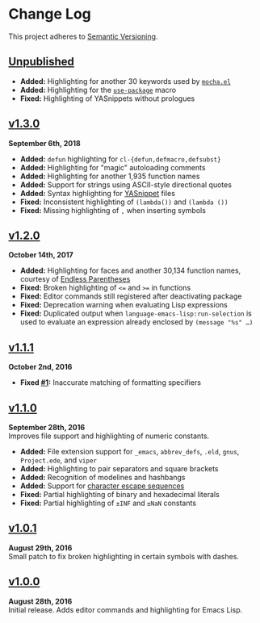 Change Log
==========

This project adheres to [Semantic Versioning](http://semver.org).

[Unpublished]: ../../compare/v1.3.0...HEAD


[Unpublished]
------------------------------------------------------------------------
* __Added:__ Highlighting for another 30 keywords used by [`mocha.el`][]
* __Added:__ Highlighting for the [`use-package`][] macro
* __Fixed:__ Highlighting of YASnippets without prologues



[v1.3.0]
------------------------------------------------------------------------
**September 6th, 2018**  
* __Added:__ `defun` highlighting for `cl-{defun,defmacro,defsubst}`
* __Added:__ Highlighting for "magic" autoloading comments
* __Added:__ Highlighting for another 1,935 function names
* __Added:__ Support for strings using ASCII-style directional quotes
* __Added:__ Syntax highlighting for [YASnippet][] files
* __Fixed:__ Inconsistent highlighting of `(lambda())` and `(lambda ())`
* __Fixed:__ Missing highlighting of `,` when inserting symbols



[v1.2.0]
------------------------------------------------------------------------
**October 14th, 2017**  
* __Added:__ Highlighting for faces and another 30,134 function names,
courtesy of [Endless Parentheses](http://doc.endlessparentheses.com/)
* __Fixed:__ Broken highlighting of `<=` and `>=` in functions
* __Fixed:__ Editor commands still registered after deactivating package
* __Fixed:__ Deprecation warning when evaluating Lisp expressions
* __Fixed:__ Duplicated output when `language-emacs-lisp:run-selection`
is used to evaluate an expression already enclosed by `(message "%s" …)`


[v1.1.1]
------------------------------------------------------------------------
**October 2nd, 2016**  
* __Fixed [#1]:__ Inaccurate matching of formatting specifiers

[#1]: https://github.com/Alhadis/language-emacs-lisp/issues/1


[v1.1.0]
------------------------------------------------------------------------
**September 28th, 2016**  
Improves file support and highlighting of numeric constants.

* __Added:__ File extension support for `_emacs`, `abbrev_defs`, `.eld`,
`gnus`, `Project.ede`, and `viper`
* __Added:__ Highlighting to pair separators and square brackets
* __Added:__ Recognition of modelines and hashbangs
* __Added:__ Support for [character escape sequences][2.3.3.2]
* __Fixed:__ Partial highlighting of binary and hexadecimal literals
* __Fixed:__ Partial highlighting of `±INF` and `±NaN` constants


[v1.0.1]
------------------------------------------------------------------------
**August 29th, 2016**  
Small patch to fix broken highlighting in certain symbols with dashes.


[v1.0.0]
------------------------------------------------------------------------
**August 28th, 2016**  
Initial release. Adds editor commands and highlighting for Emacs Lisp.


[Referenced links]:_____________________________________________________
[v1.3.0]: https://github.com/Alhadis/language-emacs-lisp/releases/v1.3.0
[v1.2.0]: https://github.com/Alhadis/language-emacs-lisp/releases/v1.2.0
[v1.1.1]: https://github.com/Alhadis/language-emacs-lisp/releases/v1.1.1
[v1.1.0]: https://github.com/Alhadis/language-emacs-lisp/releases/v1.1.0
[v1.0.1]: https://github.com/Alhadis/language-emacs-lisp/releases/v1.0.1
[v1.0.0]: https://github.com/Alhadis/language-emacs-lisp/releases/v1.0.0
[2.3.3.2]: http://www.hep.by/gnu/elisp/General-Escape-Syntax.html
[YASnippet]: http://joaotavora.github.io/yasnippet
[`mocha.el`]: https://github.com/scottaj/mocha.el
[`use-package`]: https://github.com/jwiegley/use-package
